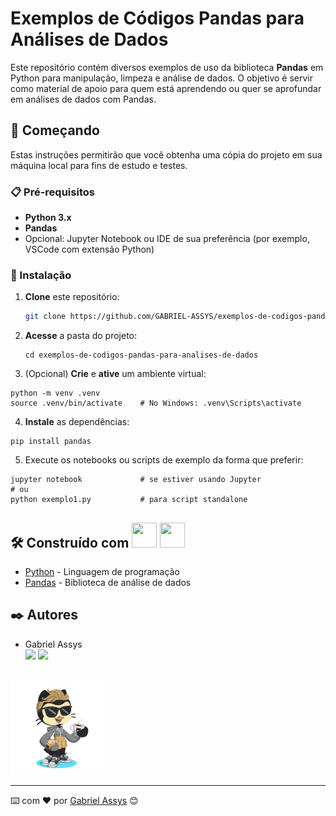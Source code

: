 # Exemplos de Códigos Pandas para Análises de Dados

Este repositório contém diversos exemplos de uso da biblioteca **Pandas** em Python para manipulação, limpeza e análise de dados. O objetivo é servir como material de apoio para quem está aprendendo ou quer se aprofundar em análises de dados com Pandas.

## 🚀 Começando

Estas instruções permitirão que você obtenha uma cópia do projeto em sua máquina local para fins de estudo e testes.

### 📋 Pré-requisitos

* **Python 3.x**  
* **Pandas**  
* Opcional: Jupyter Notebook ou IDE de sua preferência (por exemplo, VSCode com extensão Python)

### 🔧 Instalação

1. **Clone** este repositório:
   ```bash
   git clone https://github.com/GABRIEL-ASSYS/exemplos-de-codigos-pandas-para-analises-de-dados.git
   ```
2. **Acesse** a pasta do projeto:
   ```
   cd exemplos-de-codigos-pandas-para-analises-de-dados
   ```
3. (Opcional) **Crie** e **ative** um ambiente virtual:
  ```
  python -m venv .venv
  source .venv/bin/activate    # No Windows: .venv\Scripts\activate
  ```
4. **Instale** as dependências:
  ```
  pip install pandas
  ```
5. Execute os notebooks ou scripts de exemplo da forma que preferir:
  ```
  jupyter notebook             # se estiver usando Jupyter
  # ou
  python exemplo1.py           # para script standalone
  ```
## 🛠️ Construído com <img src="https://cdn.jsdelivr.net/gh/devicons/devicon/icons/python/python-original.svg" width="40" height="40"/> <img src="https://pandas.pydata.org/static/img/pandas_mark.svg" width="40" height="40"/>

* [Python](https://www.python.org/) - Linguagem de programação
* [Pandas](https://pandas.pydata.org/) - Biblioteca de análise de dados

## ✒️ Autores

* Gabriel Assys <br>
[<img src="https://img.shields.io/badge/linkedin-%230077B5.svg?&style=for-the-badge&logo=linkedin&logoColor=white" />](https://www.linkedin.com/in/gabriel-assys/)
[<img src = "https://img.shields.io/badge/instagram-%23E4405F.svg?&style=for-the-badge&logo=instagram&logoColor=white">](https://www.instagram.com/gabriel_brachak/)
<br/>
<img src="https://github.com/GABRIEL-ASSYS/Octocat/blob/main/octocat-1674837986440.png" width="150" height="150"/>

---
⌨️ com ❤️ por [Gabriel Assys](https://github.com/GABRIEL-ASSYS) 😊
